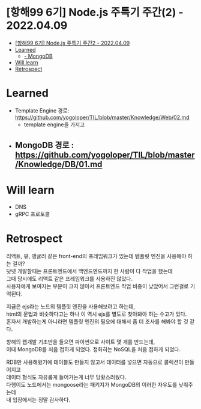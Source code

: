 # [항해99 6기] Node.js 주특기 주간(2) - 2022.04.09

<!-- TOC -->

- [[항해99 6기] Node.js 주특기 주간2 - 2022.04.09](#%ED%95%AD%ED%95%B499-6%EA%B8%B0-nodejs-%EC%A3%BC%ED%8A%B9%EA%B8%B0-%EC%A3%BC%EA%B0%842---20220409)
- [Learned](#learned)
  - [- MongoDB](#--mongodb)
- [Will learn](#will-learn)
- [Retrospect](#retrospect)

<!-- /TOC -->

# Learned
- Template Engine
  경로: https://github.com/yogoloper/TIL/blob/master/Knowledge/Web/02.md
  - template engine을 가지고 
- MongoDB
  경로 : https://github.com/yogoloper/TIL/blob/master/Knowledge/DB/01.md
  - 

# Will learn
- DNS
- gRPC 프로토콜

# Retrospect
리액트, 뷰, 앵귤러 같은 front-end의 프레임워크가 있는데 템플릿 엔진을 사용해야 하는 걸까?  
닷넷 개발할때는 프론트엔드에서 백엔드엔드까지 한 사람이 다 작업을 했는데  
그때 당시에도 리액트 같은 프레임워크를 사용하진 않았다.  
사용자에게 보여지는 부분이 크지 않아서 프론트엔드 작업 비중이 낮았어서 그런걸로 기억된다.  

지금은 ejs라는 노드의 템플릿 엔진을 사용해보려고 하는데,  
html의 문법과 비슷하다고는 하나 이 역시 ejs를 별도로 찾아봐야 하는 수고가 있다.  
혼자서 개발하는게 아니라면 템플릿 엔진의 필요에 대해서 좀 더 조사를 해봐야 할 것 갇다.

항해의 웹개발 기초반을 들으면 파이썬으로 사이트 몇 개를 만드는데,  
이때 MongoDB를 처음 접하게 되었다. 정화히는 NoSQL을 처음 접하게 되었다.  

RDB만 사용해왔기에 테이블도 만들지 않고서 데이터를 넣으면 자동으로 콜렉션이 만들어지고  
데이터 형식도 자유롭게 들어가는게 너무 당황스러웠다.  
다행이도 노드에서는 mongoose라는 패키지가 MongoDB의 이러한 자유도를 낮춰주는데  
내 입장에서는 정말 감사하다.